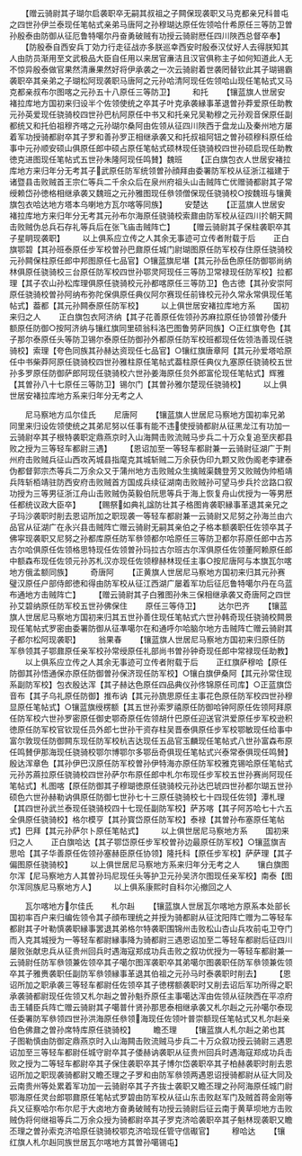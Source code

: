<!-- { "loadSidebar": true } -->
　　【赠云骑尉其子瑚尔启袭职卒无嗣其叔祖之子闗保现袭职又马克都亲兄科普屯之四世孙伊兰泰现任笔帖式亲弟马唐阿之孙穆瑚达原任佐领哈什希原任三等防卫曽孙殷泰由防御从征厄鲁特噶尔丹奋勇破贼有功授云骑尉厯任四川陜西总督卒奉】
　　【防殷泰自西安兵丁効力行走征战亦多朕巡幸西安时殷泰汉仗好人去得朕知其人由防员渐用至文武极品大臣自任用以来居官亷洁且汉官俱称主子如何知道此人无不惊异殷泰做官果然清亷果然好将伊承袭之一次云骑尉着世袭罔替钦此其子瑚锡霸袭职卒其亲弟之子瑚松阿现袭职马唐阿之元孙哈清阿现任佐领哈山现任笔帖式又马克都亲叔布尔图喀之元孙五十八原任三等防卫】
　　和托
　　【镶蓝旗人世居安褚拉库地方国初来归设半个佐领使统之卒其子叶克承袭縁事革退曽孙莽爱原任助教元孙英爱现任骁骑校四世孙巴杭阿原任中书又和托亲兄吴勒穆之元孙观音保原任副都统又和托伯祖穆齐喀之元孙瑚尔桑阿由佐领从征四川陜西于盘龙山及秦州地方屡着军功授骑都尉卒其子罗和善孙罗正相继承袭又和托叔祖阿钮之曽孙硕穆科原任给事中元孙顺安硕山俱原任郎中硕占原任笔帖式硕林现任骁骑校四世孙硕启现任助教徳克进图现任笔帖式五世孙朱隆阿现任鸣賛】魏班
　　【正白旗包衣人世居安褚拉库地方来归年分无考其子武原任防军统领曽孙顔拜由委署防军校从征浙江福建于诸暨县击败贼首王宗仁等兵二千余众后在泉州府祖头山击贼阵亡优赠骑都尉其子常绶赖岱孙徳格相继承袭又魏班之元孙雅图现任叅领僧保现任骁骑校○按魏班与镶黄旗包衣哈达地方塔本乌喇地方瓦尔喀等同族】
　　安楚达
　　【正蓝旗人世居安褚拉库地方来归年分无考其元孙布尔海原任骁骑校索鼐由防军校从征四川扵朝天闗击败贼伪总兵石存礼等兵后在张飞庙击贼阵亡】
　　【赠云骑尉其子保柱袭职卒其子星眀现袭职】
　　以上俱系应立传之人其余无事迹可立传者附载于后
　　正白旗鄂碧【其孙班泰原任步军校曽孙巴鼐原任城门尉瑚图原任防军校存住原任骁骑校元孙闗保柱原任郎中邦图原任七品官】○镶蓝旗尼堪【其元孙岳色原任防御鄂尚纳林俱原任骁骑校三台原任防军校四世孙鄂灵阿现任三等防卫常禄现任防军校】拉都理【其子农山孙松库理俱原任骁骑校元孙都喀原任三等防卫】色古徳【其孙安崇阿原任骁骑校曽孙阿纳布弥陀保俱原任典仪阿尔赛现任前锋校元孙久常永常俱现任笔帖式】葢都【其元孙闗泰原任防军校】
　　以上俱世居安褚拉库地方系
　　国初来归之人
　　正白旗包衣阿济纳【其子花善原任佐领孙苏麻拉原任协领曽孙倭升额原任防御○按阿济纳与镶红旗同里硕翁科洛巴图鲁劳萨同族】○正红旗夸色【其子那尔泰原任头等防卫锡尔泰原任防御孙外都原任防军校班都现任佐领浩善现任骁骑校】索理【夸色同族其孙赫达资现任七品官】○镶红旗唐章阿【其元孙爱塔哈原任中书柴莽阿原任骁骑校四世孙雅柱原任笔帖式葢柱原任典仪九塞原任骁骑校五世孙多罗原任防御萨郎阿现任骁骑校六世孙姜海原任贠外郎富伦现任笔帖式】辉雅【其曽孙八十七原任三等防卫】锡尔门【其曽孙雅尔楚现任骁骑校】
　　以上俱世居安褚拉库地方系来归年分无考之人








　　尼马察地方瓜尔佳氏
　　尼唐阿
　　【镶蓝旗人世居尼马察地方国初率兄弟同里来归设佐领使统之其弟尼努以任事有能不违使授骑都尉从征黑龙江有功加一云骑尉卒其子根特袭职定鼎燕京时入山海闗击败流贼马步兵二十万众复追至庆都县败之授为三等轻车都尉三遇】
　　【恩诏加至一等轻车都尉兼一云骑尉征湖广于荆州府击败贼兵征山西攻芮城县指麾克其城斩贼二万余获伪印九颗又败伪阁老李建泰伪都督郭宗杰等兵二万余众又于蒲州地方击败贼众生擒贼渠魏登芳又败贼伪帅栢靖兵阵斩栢靖驻防西安府击败贼首方国成兵续征湖南击败贼孙可望马步兵扵岔路口叙功授为三等男征浙江舟山击败贼伪英毅伯阮思等兵于海上恢复舟山优授为一等男厯任都统议政大臣卒】
　　【赐祭如典礼諡防壮其子格图肯袭职縁事革退其亲兄之子玛沙袭职时削去恩诏所加之职现袭一等轻车都尉兼一云骑尉又尼努之孙海兰由六品官从征湖广在永兴县击贼阵亡赠云骑尉无嗣其亲伯之子格本额袭职任佐领卒其子佛寜现袭职又尼努之孙都库原任防军叅领都尔哈原任三等防卫都尔荪原任郎中古苏古尔哈俱原任佐领格思特现任佐领曽孙玛拉古尔班古尔浑俱原任佐领董阿赖原任郎中额森布现任佐领元孙苏札汉亦现任佐领穆赫林现任主事○按尼唐阿与本旗瓦尔喀地方俄孟额同族】
　　奇唐阿
　　【正黄旗人世居尼马察地方国初来归其元孙赛璧汉原任户部侍郎徳和得由防军校从征江西湖广屡着军功后征厄鲁特噶尔丹在乌蓝布通地方击贼阵亡】
　　【赠云骑尉其子白雅图孙朱三保相继承袭又奇唐阿之四世孙艾碧纳原任防军校五世孙佛保住
　　原任三等侍卫】
　　达尔巴齐
　　【镶蓝旗人世居尼马察地方国初来归其五世孙善住现任笔帖式六世孙韩奇现任骁骑校闗景现任笔帖式罗密由委署防御从征凖噶尔在和通呼尔哈脑尔地方击贼阵亡赠云骑尉其子都尔松阿现袭职】
　　翁果春
　　【镶蓝旗人世居尼马察地方国初来归原任防军叅领其子鄂鼐原任亲军校孙常绶原任礼部尚书曽孙钟奇现任郎中常禄现任助教】
　　以上俱系应立传之人其余无事迹可立传者附载于后
　　正红旗萨穆哈【原任防御其孙悟通保亦原任防御曽孙保济现任防军校】○镶白旗伊桑阿【其元孙常住现系副防军校】包衣殷达浑【其子赫达色原任四品典仪孙佟锦原任司库】○正蓝旗岱音布【其子乌礼原任防御】推布讷【其元孙旒思原任主事花色原任防军校四世孙穆显原任笔帖式】○镶蓝旗绶楞额【其五世孙索罗禧原任防御哈钟阿原任佐领阿拜原任防军校六世孙罗密原任御史鄂奇原任佐领胡什巴原任迎送官洪爱原任步军校逊积徳原任防军校官钦现任员外郎七世孙干资存柱吴晋泰俱原任步军校鄂敏现任给事中富尔敦现任防御闗东现任防军校杭吉达现任五品官玉麟现任笔帖式八世孙富森布原任鸣賛伊那海现任骁骑校鄂尔博鄂尔多鄂岳奇俱现任笔帖式兴泰常泰俱现任鸣賛】殷达浑章色【其孙伊巴汉原任防军校曽孙伊特海亦原任防军校雅克锡哈原任笔帖式元孙苏蔴拉原任骁骑校四世孙萨尔布原任郎中札尔布现任步军校五世孙赛尚阿现任笔帖式】札图喀【原任防御其子穆瑚徳原任骁骑校元孙达巴琥四世孙都尔瑚五世孙硕色六世孙赫勒讷俱原任防御七世孙七十三原任骁骑校七十四现任佐领】潭札理【其四世孙武兰泰现任骁骑校四十七现任副防军校】萨苏喀【其子阿苏哈七十六五全俱原任骁骑校】格尔模亨【其孙寳岱原任防军校】泰禄【其曽孙布塞原任笔帖式】巴拜【其元孙萨尔卜原任笔帖式】
　　以上俱世居尼马察地方系
　　国初来归之人
　　正白旗哈达【其子鄂岱原任步军校曽孙边最原任防军校】○镶蓝旗吉思哈【其子华善原任佐领孙塞赫臣原任协领】隆托科【原任步军校】萨萨理【其子偏图原任骁骑校】
　　以上俱世居尼马察地方系来归年分无考之人
　　镶白旗图尔浑【尼马察地方人其曽孙玛尼现任头等护卫元孙吴济尔图现任亲军校】南泰【图尔浑同族尼马察地方人】
　　以上俱系康熙时自科尔沁撤回之人







　　瓦尔喀地方尔佳氏
　　札尔赳
　　【镶蓝旗人世居瓦尔喀地方原系本处部长国初率百户来归编佐领令其子顔布理统之并授为骑都尉从征沈阳阵亡赠为二等轻车都尉其子叶勒慎袭职縁事罢退其弟格尔特袭职围锦州击败松山杏山兵攻前屯卫夺门而入克其城授为一等轻车都尉縁事降为骑都尉三遇恩诏加至二等轻车都尉后征四川屡败张献忠兵从征贵州回兵时遇海寇郑成功兵击败之叙功优授为一等轻车都尉兼一云骑尉任防军叅领兼佐领卒其子噶尔图浑袭职卒其弟噶尔图袭职任防军叅领兼佐领卒其子雅赉袭职任副防军叅领縁事革退其伯祖之元孙马时泰袭职时削去】
　　【恩诏所加之职承袭三等轻车都尉任佐领卒其子徳楞额袭职时又削去诏后军功所得之职承袭骑都尉现任佐领又札尔赳之曽孙魁乔原任主事噶达浑由佐领从征陜西在平凉府击王辅臣兵阵亡赠云骑尉其子噶普什贤孙那思泰相继承袭又札尔赳之元孙噶尔泰现任委署防军叅领四世孙洪海原任叅领海现任佐领叶普崇额现任笔帖式又札尔赳亲伯色佛鼐之曽孙席特库原任骁骑校】
　　瞻丕理
　　【镶蓝旗人札尔赳之弟也其子图勒慎由防御定鼎燕京时入山海闗击败流贼马步兵二十万众叙功授云骑尉三遇恩诏加至三等轻车都尉任城守尉卒其子倭赫讷袭职从征贵州回兵时遇海寇郑成功兵击败之授为二等轻车都尉卒其子保住袭职卒其子博尔岱袭职卒其子柏赫袭职时削去恩诏所加之职现袭骑都尉又瞻丕理之子罗和由防军叅领两遇恩诏授骑都尉从征大同及云南贵州等处累着军功加一云骑尉卒其子齐抜士袭职又瞻丕理之孙阿海原任城门尉鄂海原任灵台郎鄂鼐原任笔帖式罗碧由防军校从征山东击败赵军门及贼首蒋金刚等兵又征察哈尔布尔尼于大卤地方奋勇破贼有功授云骑尉后征云南于黄草坝地方击败贼伪将何继祖等兵二万余众授为骑都尉卒其子罗克济哈袭职卒其子魁林现袭职又瞻丕理之曽孙索克济哈原任骁骑校鄂克济哈现任管守信礟官】
　　穆哈达
　　【镶红旗人札尔赳同族世居瓦尔喀地方其曽孙噶锡屯】
